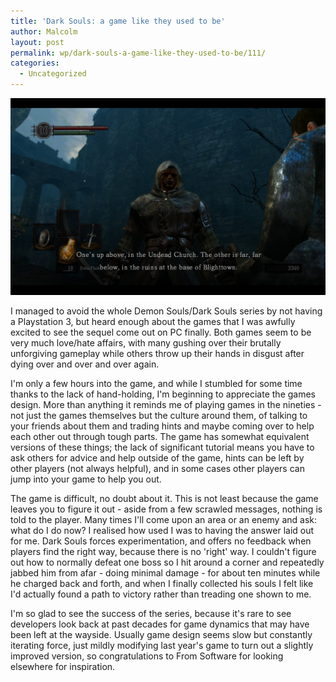 ```yaml
---
title: 'Dark Souls: a game like they used to be'
author: Malcolm
layout: post
permalink: wp/dark-souls-a-game-like-they-used-to-be/111/
categories:
  - Uncategorized
---
```

![Dark Souls](/assets/2012-08-24_00001.jpg)
  
I managed to avoid the whole Demon Souls/Dark Souls series by not having a Playstation 3, but heard enough about the games that I was awfully excited to see the sequel come out on PC finally. Both games seem to be very much love/hate affairs, with many gushing over their brutally unforgiving gameplay while others throw up their hands in disgust after dying over and over and over again.

I'm only a few hours into the game, and while I stumbled for some time thanks to the lack of hand-holding, I'm beginning to appreciate the games design. More than anything it reminds me of playing games in the nineties - not just the games themselves but the culture around them, of talking to your friends about them and trading hints and maybe coming over to help each other out through tough parts. The game has somewhat equivalent versions of these things; the lack of significant tutorial means you have to ask others for advice and help outside of the game, hints can be left by other players (not always helpful), and in some cases other players can jump into your game to help you out.

The game is difficult, no doubt about it. This is not least because the game leaves you to figure it out - aside from a few scrawled messages, nothing is told to the player. Many times I'll come upon an area or an enemy and ask: what do I do now? I realised how used I was to having the answer laid out for me. Dark Souls forces experimentation, and offers no feedback when players find the right way, because there is no 'right' way. I couldn't figure out how to normally defeat one boss so I hit around a corner and repeatedly jabbed him from afar - doing minimal damage - for about ten minutes while he charged back and forth, and when I finally collected his souls I felt like I'd actually found a path to victory rather than treading one shown to me.

I'm so glad to see the success of the series, because it's rare to see developers look back at past decades for game dynamics that may have been left at the wayside. Usually game design seems slow but constantly iterating force, just mildly modifying last year's game to turn out a slightly improved version, so congratulations to From Software for looking elsewhere for inspiration.